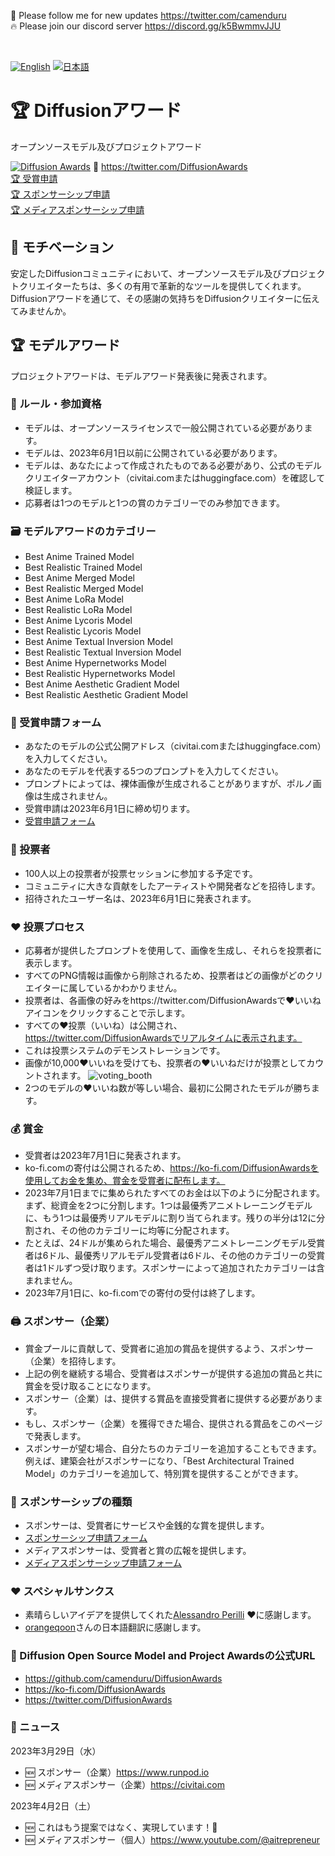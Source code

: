 🐣 Please follow me for new updates https://twitter.com/camenduru <br />
🔥 Please join our discord server https://discord.gg/k5BwmmvJJU

<br />

[![English](https://user-images.githubusercontent.com/54370274/229683685-bb9e3dfb-9f76-46a6-bc8c-fc683fdb7d94.svg)](https://github.com/camenduru/DiffusionAwards/blob/main/README.md)
[![日本語](https://user-images.githubusercontent.com/54370274/229684475-74bfa4b6-5f46-49e2-bbe8-f842c886d54e.svg)](https://github.com/camenduru/DiffusionAwards/blob/main/README.jp.md)

# 🏆 Diffusionアワード
オープンソースモデル及びプロジェクトアワード

[![Diffusion Awards](https://user-images.githubusercontent.com/54370274/229909399-6ac5ce66-b8e8-4d97-b5e7-0cb2e4887ff7.png)](https://github.com/camenduru/DiffusionAwards)
🐣 https://twitter.com/DiffusionAwards <br />
[🏆 受賞申請](https://github.com/camenduru/DiffusionAwards/issues/new?assignees=&labels=&template=award_application.yml) <br />
[🏆 スポンサーシップ申請](https://github.com/camenduru/DiffusionAwards/issues/new?assignees=&labels=&template=sponsor_application.yml) <br />
[🏆 メディアスポンサーシップ申請](https://github.com/camenduru/DiffusionAwards/issues/new?assignees=&labels=&template=media_sponsor_application.yml) <br />

## 🥳 モチベーション
安定したDiffusionコミュニティにおいて、オープンソースモデル及びプロジェクトクリエイターたちは、多くの有用で革新的なツールを提供してくれます。Diffusionアワードを通じて、その感謝の気持ちをDiffusionクリエイターに伝えてみませんか。

## 🏆 モデルアワード
プロジェクトアワードは、モデルアワード発表後に発表されます。

### 📕 ルール・参加資格
- モデルは、オープンソースライセンスで一般公開されている必要があります。
- モデルは、2023年6月1日以前に公開されている必要があります。
- モデルは、あなたによって作成されたものである必要があり、公式のモデルクリエイターアカウント（civitai.comまたはhuggingface.com）を確認して検証します。
- 応募者は1つのモデルと1つの賞のカテゴリーでのみ参加できます。

### 🗃 モデルアワードのカテゴリー
- Best Anime Trained Model
- Best Realistic Trained Model
- Best Anime Merged Model
- Best Realistic Merged Model
- Best Anime LoRa Model
- Best Realistic LoRa Model
- Best Anime Lycoris Model
- Best Realistic Lycoris Model
- Best Anime Textual Inversion Model
- Best Realistic Textual Inversion Model
- Best Anime Hypernetworks Model
- Best Realistic Hypernetworks Model
- Best Anime Aesthetic Gradient Model
- Best Realistic Aesthetic Gradient Model

### 📄 受賞申請フォーム

- あなたのモデルの公式公開アドレス（civitai.comまたはhuggingface.com）を入力してください。
- あなたのモデルを代表する5つのプロンプトを入力してください。
- プロンプトによっては、裸体画像が生成されることがありますが、ポルノ画像は生成されません。
- 受賞申請は2023年6月1日に締め切ります。
- [受賞申請フォーム](https://github.com/camenduru/DiffusionAwards/issues/new?assignees=&labels=&template=award_application.yml)

### 👀 投票者
- 100人以上の投票者が投票セッションに参加する予定です。
- コミュニティに大きな貢献をしたアーティストや開発者などを招待します。
- 招待されたユーザー名は、2023年6月1日に発表されます。

### ❤ 投票プロセス
- 応募者が提供したプロンプトを使用して、画像を生成し、それらを投票者に表示します。
- すべてのPNG情報は画像から削除されるため、投票者はどの画像がどのクリエイターに属しているかわかりません。
- 投票者は、各画像の好みをhttps://twitter.com/DiffusionAwardsで❤いいねアイコンをクリックすることで示します。
- すべての❤投票（いいね）は公開され、https://twitter.com/DiffusionAwardsでリアルタイムに表示されます。
- これは投票システムのデモンストレーションです。
- 画像が10,000❤いいねを受けても、投票者の❤いいねだけが投票としてカウントされます。
![voting_booth](https://user-images.githubusercontent.com/54370274/228962278-63e2cf79-6026-476d-aa36-34e02e2ddf19.png)
- 2つのモデルの❤いいね数が等しい場合、最初に公開されたモデルが勝ちます。

### 💰 賞金
- 受賞者は2023年7月1日に発表されます。
- ko-fi.comの寄付は公開されるため、https://ko-fi.com/DiffusionAwardsを使用してお金を集め、賞金を受賞者に配布します。
- 2023年7月1日までに集められたすべてのお金は以下のように分配されます。まず、総資金を2つに分割します。1つは最優秀アニメトレーニングモデルに、もう1つは最優秀リアルモデルに割り当てられます。残りの半分は12に分割され、その他のカテゴリーに均等に分配されます。
- たとえば、24ドルが集められた場合、最優秀アニメトレーニングモデル受賞者は6ドル、最優秀リアルモデル受賞者は6ドル、その他のカテゴリーの受賞者は1ドルずつ受け取ります。スポンサーによって追加されたカテゴリーは含まれません。
- 2023年7月1日に、ko-fi.comでの寄付の受付は終了します。

### 🖨 スポンサー（企業）
- 賞金プールに貢献して、受賞者に追加の賞品を提供するよう、スポンサー（企業）を招待します。
- 上記の例を継続する場合、受賞者はスポンサーが提供する追加の賞品と共に賞金を受け取ることになります。
- スポンサー（企業）は、提供する賞品を直接受賞者に提供する必要があります。
- もし、スポンサー（企業）を獲得できた場合、提供される賞品をこのページで発表します。
- スポンサーが望む場合、自分たちのカテゴリーを追加することもできます。例えば、建築会社がスポンサーになり、「Best Architectural Trained Model」のカテゴリーを追加して、特別賞を提供することができます。

### 🍡 スポンサーシップの種類
- スポンサーは、受賞者にサービスや金銭的な賞を提供します。
- [スポンサーシップ申請フォーム](https://github.com/camenduru/DiffusionAwards/issues/new?assignees=&labels=&template=sponsor_application.yml)
- メディアスポンサーは、受賞者と賞の広報を提供します。
- [メディアスポンサーシップ申請フォーム](https://github.com/camenduru/DiffusionAwards/issues/new?assignees=&labels=&template=media_sponsor_application.yml)

### ❤ スペシャルサンクス
- 素晴らしいアイデアを提供してくれた[Alessandro Perilli](https://twitter.com/giano) ❤に感謝します。
- [orangeqoon](https://twitter.com/orangeqoon)さんの日本語翻訳に感謝します。

### 🔗 Diffusion Open Source Model and Project Awardsの公式URL
- https://github.com/camenduru/DiffusionAwards
- https://ko-fi.com/DiffusionAwards
- https://twitter.com/DiffusionAwards

### 📢 ニュース
2023年3月29日（水）
- 🆕 スポンサー（企業）https://www.runpod.io
- 🆕 メディアスポンサー（企業）https://civitai.com

2023年4月2日（土）
- 🆕 これはもう提案ではなく、実現しています！🥳
- 🆕 メディアスポンサー（個人）https://www.youtube.com/@aitrepreneur
